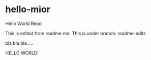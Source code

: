 # hello-mior
Hello World Repo

This is edited from readme.md.
This is under branch: readme-edits

bla bla bla.....

HELLO WORLD!
